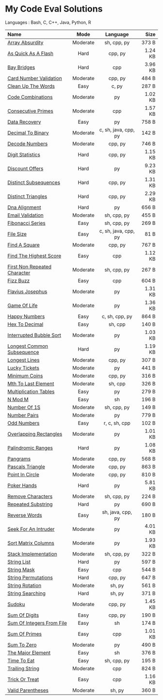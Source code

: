 # My Code Eval Solutions
Languages : Bash, C, C++, Java, Python, R

Name  | Mode | Language | Size
:--|:-:|:-:|--:
[Array Absurdity](02-moderate/array_absurdity) | Moderate | sh, cpp, py | 373 B 
[As Quick As A Flash](01-hard/as_quick_as_a_flash) | Hard | cpp, py | 1.24 KB 
[Bay Bridges](01-hard/bay_bridges) | Hard | cpp | 3.96 KB 
[Card Number Validation](02-moderate/card_number_validation) | Moderate | cpp, py | 484 B 
[Clean Up The Words](03-easy/clean_up_the_words) | Easy | c, py | 287 B 
[Code Combinations](02-moderate/code_combinations) | Moderate | py | 1.02 KB 
[Consecutive Primes](02-moderate/consecutive_primes) | Moderate | cpp | 1.57 KB 
[Data Recovery](03-easy/data_recovery) | Easy | py | 758 B 
[Decimal To Binary](02-moderate/decimal_to_binary) | Moderate | c, sh, java, cpp, py | 142 B 
[Decode Numbers](02-moderate/decode_numbers) | Moderate | cpp, py | 746 B 
[Digit Statistics](01-hard/digit_statistics) | Hard | cpp, py | 1.15 KB 
[Discount Offers](01-hard/discount_offers) | Hard | py | 9.23 KB 
[Distinct Subsequences](01-hard/distinct_subsequences) | Hard | cpp, py | 1.31 KB 
[Distinct Triangles](01-hard/distinct_triangles) | Hard | cpp, py | 2.29 KB 
[Dna Alignment](01-hard/dna_alignment) | Hard | py | 656 B 
[Email Validation](02-moderate/email_validation) | Moderate | sh, cpp, py | 455 B 
[Fibonacci Series](03-easy/fibonacci_series) | Easy | sh, cpp, py | 269 B 
[File Size](03-easy/file_size) | Easy | c, sh, java, cpp, py | 81 B 
[Find A Square](02-moderate/find_a_square) | Moderate | cpp, py | 767 B 
[Find The Highest Score](03-easy/find_the_highest_score) | Easy | cpp | 1.12 KB 
[First Non Repeated Character](02-moderate/first_non-repeated_character) | Moderate | sh, cpp, py | 267 B 
[Fizz Buzz](03-easy/fizz_buzz) | Easy | cpp | 604 B 
[Flavius Josephus](02-moderate/flavius_josephus) | Moderate | py | 1.31 KB 
[Game Of Life](02-moderate/game_of_life) | Moderate | py | 1.36 KB 
[Happy Numbers](03-easy/happy_numbers) | Easy | c, sh, cpp, py | 864 B 
[Hex To Decimal](03-easy/hex_to_decimal) | Easy | sh, cpp | 140 B 
[Interrupted Bubble Sort](02-moderate/interrupted_bubble_sort) | Moderate | py | 1.03 KB 
[Longest Common Subsequence](01-hard/longest_common_subsequence) | Hard | py | 1.19 KB 
[Longest Lines](02-moderate/longest_lines) | Moderate | cpp, py | 307 B 
[Lucky Tickets](02-moderate/lucky_tickets) | Moderate | py | 441 B 
[Minimum Coins](02-moderate/minimum_coins) | Moderate | cpp, py | 316 B 
[Mth To Last Element](02-moderate/mth_to_last_element) | Moderate | sh, cpp | 326 B 
[Multiplication Tables](03-easy/multiplication_tables) | Easy | py | 279 B 
[N Mod M](03-easy/n_mod_m) | Easy | sh | 196 B 
[Number Of 1S](02-moderate/number_of_1s) | Moderate | sh, cpp, py | 149 B 
[Number Pairs](02-moderate/number_pairs) | Moderate | py | 779 B 
[Odd Numbers](03-easy/odd_numbers) | Easy | r, c, sh, cpp | 102 B 
[Overlapping Rectangles](02-moderate/overlapping_rectangles) | Moderate | py | 1.01 KB 
[Palindromic Ranges](01-hard/palindromic_ranges) | Hard | py | 1.08 KB 
[Pangrams](02-moderate/pangrams) | Moderate | cpp, py | 568 B 
[Pascals Triangle](02-moderate/pascals_triangle) | Moderate | cpp, py | 863 B 
[Point In Circle](02-moderate/point_in_circle) | Moderate | cpp, py | 810 B 
[Poker Hands](01-hard/poker_hands) | Hard | py | 5.81 KB 
[Remove Characters](02-moderate/remove_characters) | Moderate | sh, cpp, py | 224 B 
[Repeated Substring](01-hard/repeated_substring) | Hard | py | 690 B 
[Reverse Words](03-easy/reverse_words) | Easy | sh, java, cpp, py | 180 B 
[Seek For An Intruder](02-moderate/seek_for_an_intruder) | Moderate | py | 4.01 KB 
[Sort Matrix Columns](02-moderate/sort_matrix_columns) | Moderate | py | 1.93 KB 
[Stack Implementation](02-moderate/stack_implementation) | Moderate | sh, cpp, py | 322 B 
[String List](01-hard/string_list) | Hard | py | 597 B 
[String Mask](03-easy/string_mask) | Easy | cpp | 544 B 
[String Permutations](01-hard/string_permutations) | Hard | cpp, py | 647 B 
[String Rotation](02-moderate/string_rotation) | Moderate | sh, py | 561 B 
[String Searching](01-hard/string_searching) | Hard | sh, py | 371 B 
[Sudoku](02-moderate/sudoku) | Moderate | cpp, py | 1.45 KB 
[Sum Of Digits](03-easy/sum_of_digits) | Easy | cpp, py | 190 B 
[Sum Of Integers From File](03-easy/sum_of_integers_from_file) | Easy | sh | 174 B 
[Sum Of Primes](03-easy/sum_of_primes) | Easy | cpp | 1.01 KB 
[Sum To Zero](02-moderate/sum_to_zero) | Moderate | py | 490 B 
[The Major Element](03-easy/the_major_element) | Easy | sh | 376 B 
[Time To Eat](03-easy/time_to_eat) | Easy | sh, cpp, py | 195 B 
[Trailing String](02-moderate/trailing_string) | Moderate | cpp | 824 B 
[Trick Or Treat](03-easy/trick_or_treat) | Easy | cpp | 1.16 KB 
[Valid Parentheses](02-moderate/valid_parentheses) | Moderate | sh, py | 360 B 
